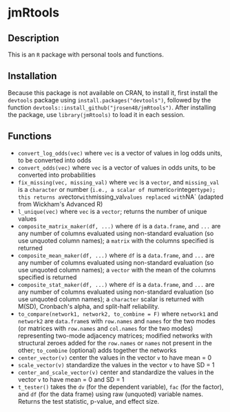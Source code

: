 # jmRtools

## Description 

This is an `R` package with personal tools and functions. 

## Installation

Because this package is not available on CRAN, to install it, first install the `devtools` package using `install.packages("devtools")`, followed by the function `devtools::install_github("jrosen48/jmRtools")`. After installing the package, use `library(jmRtools)` to load it in each session.

## Functions

- `convert_log_odds(vec)` where `vec` is a vector of values in log odds units, to be converted into odds
- `convert_odds(vec)` where `vec` is a vector of values in odds units, to be converted into probabilities
- `fix_missing(vec, missing_val)` where `vec` is a `vector`, and `missing_val` is a `character` or number (`i.e., a scalar of `numeric` or `integer` type); this returns a `vector` with `missing_val` values replaced with `NA` (adapted from Wickham's Advanced R)
- `l_unique(vec)` where `vec` is a `vector`; returns the number of unique values
- `composite_matrix_maker(df, ...)` where `df` is a `data.frame`, and `...` are any number of columns evaluated using non-standard evaluation (so use unquoted column names); a `matrix` with the columns specified is returned
- `composite_mean_maker(df, ...)` where `df` is a `data.frame`, and `...` are any number of columns evaluated using non-standard evaluation (so use unquoted column names); a `vector` with the mean of the columns specified is returned
- `composite_stat_maker(df, ...)` where `df` is a `data.frame`, and `...` are any number of columns evaluated using non-standard evaluation (so use unquoted column names); a `character` scalar is returned with M(SD), Cronbach's alpha, and split-half reliability.
- `to_compare(network1, network2, to_combine = F)` where `network1` and `network2` are `data.frame`s with `row.names` and `names` for the two modes (or matrices with `row.names` and `col.names` for the two modes) representing two-mode adjacency matrices; modified networks with structural zeroes added for the `row.names` or `names` not present in the other; `to_combine` (optional) adds together the networks
- `center_vector(v)` center the values in the vector `v` to have mean = 0
- `scale_vector(v)` standardize the values in the vector `v` to have SD = 1
- `center_and_scale_vector(v)` center and standardize the values in the vector `v` to have mean = 0 and SD = 1
- `t_tester()` takes the `dv` (for the dependent variable), `fac` (for the factor), and `df` (for the data frame) using raw (unquoted) variable names. Returns the test statistic, p-value, and effect size.
